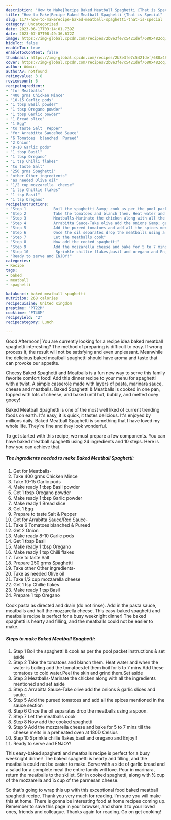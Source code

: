 ```yaml
---
description: "How to Make|Recipe Baked Meatball Spaghetti {That is Special"
title: "How to Make|Recipe Baked Meatball Spaghetti {That is Special"
slug: 1177-how-to-makerecipe-baked-meatball-spaghetti-that-is-special
category: Uncategorized
date: 2023-06-17T03:14:01.739Z
date: 2023-07-07T08:49:36.672Z
image: https://img-global.cpcdn.com/recipes/2b8e3fe7c5421def/680x482cq70/baked-meatball-spaghetti-recipe-main-photo.jpg
hideToc: false
enableToc: true
enableTocContent: false
thumbnail: https://img-global.cpcdn.com/recipes/2b8e3fe7c5421def/680x482cq70/baked-meatball-spaghetti-recipe-main-photo.jpg
cover: https://img-global.cpcdn.com/recipes/2b8e3fe7c5421def/680x482cq70/baked-meatball-spaghetti-recipe-main-photo.jpg
author: Admin
authorAv: notfound
ratingvalue: 3.8
reviewcount: 6
recipeingredient:
- "for Meatballs"
- "400 grms Chicken Mince"
- "10-15 Garlic pods"
- "1 tbsp Basil powder"
- "1 tbsp Oregano powder"
- "1 tbsp Garlic powder"
- "1 Bread slice"
- "1 Egg"
- "to taste Salt  Pepper"
- "for Arrabitta SauceRed Sauce"
- "6 Tomatoes  blanched  Pureed"
- "2 Onion"
- "8-10 Garlic pods"
- "1 tbsp Basil"
- "1 tbsp Oregano"
- "1 tsp Chilli flakes"
- "to taste Salt"
- "250 grms Spaghetti"
- "other Other ingredients"
- "as needed Olive oil"
- "1/2 cup mozzarella  cheese"
- "1 tsp Chillie flakes"
- "1 tsp Basil"
- "1 tsp Oregano"
recipeinstructions:
- "Step 1            Boil the spaghetti &amp; cook as per the pool packet instructions &amp; set aside"
- "Step 2            Take the tomatoes and blanch them. Heat water and when the water is boiling add the tomatoes.let them boil for 5 to 7 mins.Add these tomatoes to cold water.Peel the skin and grind them.Set aside"
- "Step 3            Meatballs-Marinate the chicken along with all the ingredients mentioned and set aside"
- "Step 4            Arrabitta Sauce-Take olive add the onions &amp; garlic slices and saute."
- "Step 5            Add the pureed tomatoes and add all the spices mentioned in the sauce section"
- "Step 6            Once the oil separates drop the meatballs using a spoon."
- "Step 7            Let the meatballs cook"
- "Step 8            Now add the cooked spaghetti"
- "Step 9            Add the mozzarella cheese and bake for 5 to 7 mins till the cheese melts in a preheated oven at 180D Celsius"
- "Step 10            Sprinkle chillie flakes,basil and oregano and Enjoy!!"
- "Ready to serve and ENJOY!"
categories:
- Recipe
tags:
- baked
- meatball
- spaghetti

katakunci: baked meatball spaghetti 
nutrition: 268 calories
recipecuisine: United Kingdom
preptime: "PT22M"
cooktime: "PT48M"
recipeyield: "2"
recipecategory: Lunch

---
```



Good Afternoon| You are currently looking for a recipe idea baked meatball spaghetti interesting? The method of preparing is difficult to easy. If wrong process it, the result will not be satisfying and even unpleasant. Meanwhile the delicious baked meatball spaghetti should have aroma and taste that can provoke our appetite.





Cheesy Baked Spaghetti and Meatballs is a fun new way to serve this family favorite comfort food! Add this dinner recipe to your menu for spaghetti with a twist. A simple casserole made with layers of pasta, marinara sauce, cheese and meatballs. Baked Spaghetti &amp; Meatballs is cooked in one pan, topped with lots of cheese, and baked until hot, bubbly, and melted ooey gooey!

Baked Meatball Spaghetti is one of the most well liked of current trending foods on earth. It's easy, it is quick, it tastes delicious. It's enjoyed by millions daily. Baked Meatball Spaghetti is something that I have loved my whole life. They're fine and they look wonderful.


To get started with this recipe, we must prepare a few components. You can have baked meatball spaghetti using 24 ingredients and 10 steps. Here is how you can achieve that.

<!--inarticleads1-->

##### The ingredients needed to make Baked Meatball Spaghetti:

1. Get for Meatballs-
1. Take 400 grms Chicken Mince
1. Take 10-15 Garlic pods
1. Make ready 1 tbsp Basil powder
1. Get 1 tbsp Oregano powder
1. Make ready 1 tbsp Garlic powder
1. Make ready 1 Bread slice
1. Get 1 Egg
1. Prepare to taste Salt &amp; Pepper
1. Get for Arrabitta Sauce/Red Sauce-
1. Take 6 Tomatoes  blanched &amp; Pureed
1. Get 2 Onion
1. Make ready 8-10 Garlic pods
1. Get 1 tbsp Basil
1. Make ready 1 tbsp Oregano
1. Make ready 1 tsp Chilli flakes
1. Take to taste Salt
1. Prepare 250 grms Spaghetti
1. Take other Other ingredients-
1. Take as needed Olive oil
1. Take 1/2 cup mozzarella  cheese
1. Get 1 tsp Chillie flakes
1. Make ready 1 tsp Basil
1. Prepare 1 tsp Oregano


Cook pasta as directed and drain (do not rinse). Add in the pasta sauce, meatballs and half the mozzarella cheese. This easy-baked spaghetti and meatballs recipe is perfect for a busy weeknight dinner! The baked spaghetti is hearty and filling, and the meatballs could not be easier to make. 

<!--inarticleads2-->

##### Steps to make Baked Meatball Spaghetti:

1. Step 1            Boil the spaghetti &amp; cook as per the pool packet instructions &amp; set aside
1. Step 2            Take the tomatoes and blanch them. Heat water and when the water is boiling add the tomatoes.let them boil for 5 to 7 mins.Add these tomatoes to cold water.Peel the skin and grind them.Set aside
1. Step 3            Meatballs-Marinate the chicken along with all the ingredients mentioned and set aside
1. Step 4            Arrabitta Sauce-Take olive add the onions &amp; garlic slices and saute.
1. Step 5            Add the pureed tomatoes and add all the spices mentioned in the sauce section
1. Step 6            Once the oil separates drop the meatballs using a spoon.
1. Step 7            Let the meatballs cook
1. Step 8            Now add the cooked spaghetti
1. Step 9            Add the mozzarella cheese and bake for 5 to 7 mins till the cheese melts in a preheated oven at 180D Celsius
1. Step 10            Sprinkle chillie flakes,basil and oregano and Enjoy!!
1. Ready to serve and ENJOY!

This easy-baked spaghetti and meatballs recipe is perfect for a busy weeknight dinner! The baked spaghetti is hearty and filling, and the meatballs could not be easier to make. Serve with a side of garlic bread and a salad for a complete meal the entire family will love. Pour in marinara, return the meatballs to the skillet. Stir in cooked spaghetti, along with ½ cup of the mozzarella and ¼ cup of the parmesan cheese. 

So that's going to wrap this up with this exceptional food baked meatball spaghetti recipe. Thank you very much for reading. I'm sure you will make this at home. There is gonna be interesting food at home recipes coming up. Remember to save this page in your browser, and share it to your loved ones, friends and colleague. Thanks again for reading. Go on get cooking!
